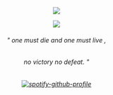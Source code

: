 <p align="center"> <img src="https://komarev.com/ghpvc/?username=whatsappvincible&label=snake_eaters%20&color=48696e&style=flat"  </p>
<p align="center">
  
<img src="https://files.catbox.moe/n66ej9.gif">
<h6 align="center">
" one must die and one must live ,
  <h6 align="center">
no victory no defeat. "
<h6 align="center">
  
[![spotify-github-profile](https://spotify-github-profile.kittinanx.com/api/view?uid=31tjforkm2qskz4yab6uye6ggem4&cover_image=true&theme=natemoo-re&show_offline=false&background_color=121212&interchange=false&bar_color=b2bed2&bar_color_cover=false)](https://spotify-github-profile.kittinanx.com/api/view?uid=31tjforkm2qskz4yab6uye6ggem4&redirect=true)
